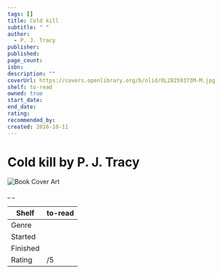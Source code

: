 ```yaml
---
tags: []
title: Cold kill
subtitle: " "
author:
  - P. J. Tracy
publisher:
published:
page_count:
isbn:
description: ""
coverUrl: https://covers.openlibrary.org/b/olid/OL28259373M-M.jpg
shelf: to-read
owned: true
start_date:
end_date:
rating:
recommended_by:
created: 2016-10-11
---
```


# Cold kill by P. J. Tracy

![Book Cover Art](https://covers.openlibrary.org/b/olid/OL28259373M-M.jpg)

_ _

| Shelf | to-read |
| --- | --- |
| Genre |  |
| Started |  |
| Finished |  |
| Rating | /5 |


